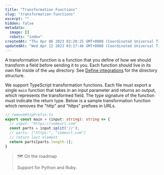 ```yaml
---
title: "Transformation Functions"
slug: "transformation-functions"
excerpt: ""
hidden: false
metadata: 
  image: []
  robots: "index"
createdAt: "Thu Apr 06 2023 03:20:25 GMT+0000 (Coordinated Universal Time)"
updatedAt: "Wed Apr 12 2023 03:17:46 GMT+0000 (Coordinated Universal Time)"
---
```

A transformation function is a function that you define of how we should transform a field before sending it to you. Each function should live in its own file inside of the `amp` directory. See [Define integrations](doc:defining-integrations) for the directory structure.

We support TypeScript transformation functions. Each file must export a single `main` function that takes in an input parameter and returns an output, which represents the transformed field. The type signature of the function must indicate the return type. Below is a sample transformation function which removes the "http" and "https" prefixes in URLs.

```typescript
// removeHttpPrefix.ts
export const main = (input: string): string => {
  // input: "https://someurl.com"
  const parts = input.split('//');
  // parts: ["https:", "someurl.com"]
  // return last element
  return parts[parts.length-1];
}
```

> 🗺️ On the roadmap
> 
> Support for Python and Ruby.
